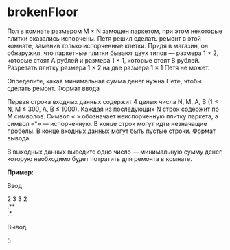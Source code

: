 # brokenFloor

Пол в комнате размером M × N замощен паркетом, при этом некоторые плитки оказались испорчены. Петя решил сделать ремонт в этой комнате, заменив только испорченные клетки. Придя в магазин, он обнаружил, что паркетные плитки бывают двух типов — размера 1 × 2, которые стоят A рублей и размера 1 × 1, которые стоят B рублей. Разрезать плитку размера 1 × 2 на две размера 1 × 1 Петя не может.

Определите, какая минимальная сумма денег нужна Пете, чтобы сделать ремонт.
Формат ввода

Первая строка входных данных содержит 4 целых числа N, M, A, B (1 ≤ N, M ≤ 300, A, B ≤ 1000). Каждая из последующих N строк содержит по M символов. Символ «.» обозначает неиспорченную плитку паркета, а символ «*» — испорченную. В конце строк могут идти незначащие пробелы. В конце входных данных могут быть пустые строки.
Формат вывода

В выходных данных выведите одно число — минимальную сумму денег, которую необходимо будет потратить для ремонта в комнате. 

<b>Пример:</b><br>

Ввод

2 3 3 2<br> 
.**<br> 
.*.<br> 

Вывод
 
5

